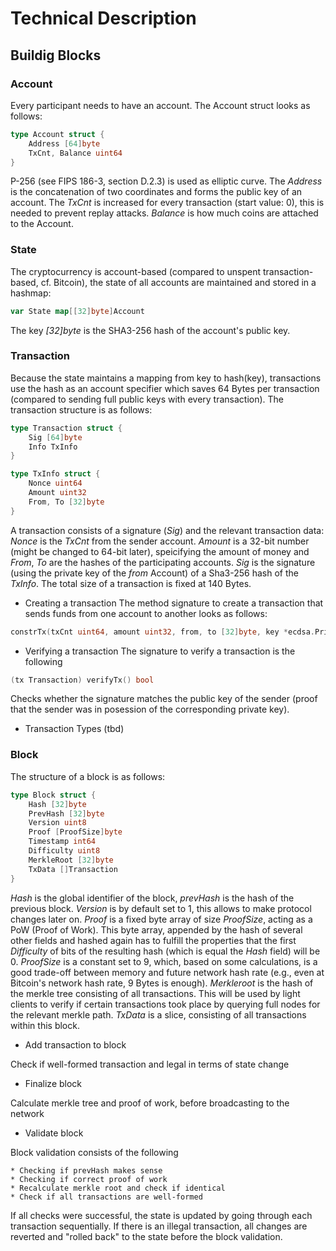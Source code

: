 # Technical Description

## Buildig Blocks

### Account

Every participant needs to have an account. The Account struct looks as follows:
```go
type Account struct {
	Address [64]byte
	TxCnt, Balance uint64
}
```
P-256 (see FIPS 186-3, section D.2.3) is used as elliptic curve. The _Address_ is the concatenation of two coordinates and forms the public key of an account. The _TxCnt_ is increased for every transaction (start value: 0), this is needed to prevent replay attacks. _Balance_ is how much coins are attached to the Account.

### State

The cryptocurrency is account-based (compared to unspent transaction-based, cf. Bitcoin), the state of all accounts are maintained and stored in a hashmap:
```go
var State map[[32]byte]Account
```
The key _[32]byte_ is the SHA3-256 hash of the account's public key.

### Transaction

Because the state maintains a mapping from key to hash(key), transactions use the hash as an account specifier which saves 64 Bytes per transaction (compared to sending full public keys with every transaction). The transaction structure is as follows:
```go
type Transaction struct {
	Sig [64]byte
	Info TxInfo
}

type TxInfo struct {
	Nonce uint64
	Amount uint32
	From, To [32]byte
}
```
A transaction consists of a signature (_Sig_) and the relevant transaction data: _Nonce_ is the _TxCnt_ from the sender account. _Amount_ is a 32-bit number (might be changed to 64-bit later), speicifying the amount of money and _From_, _To_ are the hashes of the participating accounts. _Sig_ is the signature (using the private key of the _from_ Account) of a Sha3-256 hash of the _TxInfo_. The total size of a transaction is fixed at 140 Bytes.

- Creating a transaction
The method signature to create a transaction that sends funds from one account to another looks as follows:
```go
constrTx(txCnt uint64, amount uint32, from, to [32]byte, key *ecdsa.PrivateKey) (tx Transaction, err error)
```

- Verifying a transaction
The signature to verify a transaction is the following
```go
(tx Transaction) verifyTx() bool
```
Checks whether the signature matches the public key of the sender (proof that the sender was in posession of the corresponding private key).

- Transaction Types (tbd)

### Block
The structure of a block is as follows:
```go
type Block struct {
	Hash [32]byte
	PrevHash [32]byte
	Version uint8
	Proof [ProofSize]byte
	Timestamp int64
	Difficulty uint8
	MerkleRoot [32]byte
	TxData []Transaction
}
```
_Hash_ is the global identifier of the block, _prevHash_ is the hash of the previous block. _Version_ is by default set to 1, this allows to make protocol changes later on. _Proof_ is a fixed byte array of size _ProofSize_, acting as a PoW (Proof of Work). This byte array, appended by the hash of several other fields and hashed again has to fulfill the properties that the first _Difficulty_ of bits of the resulting hash (which is equal the _Hash_ field) will be 0. _ProofSize_ is a constant set to 9, which, based on some calculations, is a good trade-off between memory and future network hash rate (e.g., even at Bitcoin's network hash rate, 9 Bytes is enough). _Merkleroot_ is the hash of the merkle tree consisting of all transactions. This will be used by light clients to verify if certain transactions took place by querying full nodes for the relevant merkle path. _TxData_ is a slice, consisting of all transactions within this block.

- Add transaction to block

Check if well-formed transaction and legal in terms of state change

- Finalize block

Calculate merkle tree and proof of work, before broadcasting to the network

- Validate block

Block validation consists of the following

	* Checking if prevHash makes sense
	* Checking if correct proof of work
	* Recalculate merkle root and check if identical
	* Check if all transactions are well-formed

If all checks were successful, the state is updated by going through each transaction sequentially. If there is an illegal transaction, all changes are reverted and "rolled back" to the state before the block validation.
